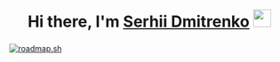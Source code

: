 <h1 align="center">Hi there, I'm <a href="https://daniilshat.ru/" target="_blank">Serhii Dmitrenko</a> 
<img src="https://github.com/blackcater/blackcater/raw/main/images/Hi.gif" height="32"/></h1>
<h3 align="center"></h3>


<a href="https://roadmap.sh"><img src="https://api.roadmap.sh/v1-badge/tall/658628ce5145316d2546b3c2?variant=dark" alt="roadmap.sh"/></a>
